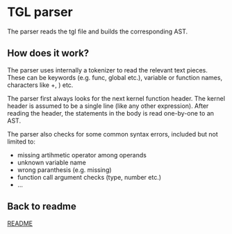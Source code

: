 # TGL parser

The parser reads the tgl file and builds the corresponding AST.

## How does it work?

The parser uses internally a tokenizer to read the relevant text pieces.
These can be keywords (e.g. func, global etc.), variable or function names,
characters like +, ) etc.

The parser first always looks for the next kernel function header. The kernel header is assumed to be a single line (like any other expression).
After reading the header, the statements in the body is read one-by-one to an AST. 

The parser also checks for some common syntax errors, included but not limited to:
* missing artihmetic operator among operands
* unknown variable name
* wrong paranthesis (e.g. missing)
* function call argument checks (type, number etc.)
* ...

## Back to readme

[README](../README.md)
